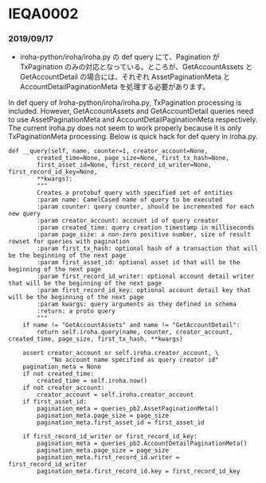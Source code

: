 # IEQA0002

### 2019/09/17
- iroha-python/iroha/iroha.py の def query にて、Pagination が TxPagination のみの対応となっている。ところが、GetAccountAssets と GetAccountDetail の場合には、それぞれ AssetPaginationMeta と AccountDetailPaginationMeta を処理する必要があります。

In def query of Iroha-python/iroha/iroha.py, TxPagination processing is included.
However, GetAccountAssets and GetAccountDetail queries need to use AssetPaginationMeta and AccountDetailPaginationMeta respectively. The current iroha.py does not seem to work properly because it is only TxPaginationMeta processing.
Below is quick hack for def query in iroha.py.

```
def __query(self, name, counter=1, creator_account=None,
        created_time=None, page_size=None, first_tx_hash=None,
        first_asset_id=None, first_record_id_writer=None, first_record_id_key=None, 
        **kwargs):
        """
        Creates a protobuf query with specified set of entities
        :param name: CamelCased name of query to be executed
        :param counter: query counter, should be incremented for each new query
        :param creator_account: account id of query creator
        :param created_time: query creation timestamp in milliseconds
        :param page_size: a non-zero positive number, size of result rowset for queries with pagination
        :param first_tx_hash: optional hash of a transaction that will be the beginning of the next page
        :param first_asset_id: optional asset id that will be the beginning of the next page
        :param first_record_id_writer: optional account detail writer that will be the beginning of the next page
        :param first_record_id_key: optional account detail key that will be the beginning of the next page
        :param kwargs: query arguments as they defined in schema
        :return: a proto query
        """
    if name != "GetAccountAssets" and name != "GetAccountDetail":
        return self.iroha.query(name, counter, creator_account, created_time, page_size, first_tx_hash, **kwargs)
        
    assert creator_account or self.iroha.creator_account, \
            "No account name specified as query creator id"
    pagination_meta = None
    if not created_time:
        created_time = self.iroha.now()
    if not creator_account:
        creator_account = self.iroha.creator_account
    if first_asset_id:
        pagination_meta = queries_pb2.AssetPaginationMeta()
        pagination_meta.page_size = page_size
        pagination_meta.first_asset_id = first_asset_id
                
    if first_record_id_writer or first_record_id_key:
        pagination_meta = queries_pb2.AccountDetailPaginationMeta()
        pagination_meta.page_size = page_size
        pagination_meta.first_record_id.writer = first_record_id_writer
        pagination_meta.first_record_id.key = first_record_id_key    
```

